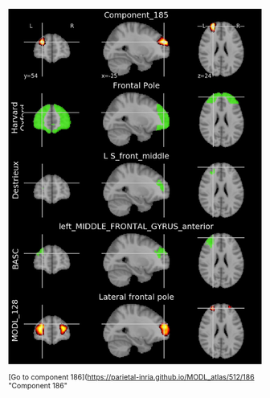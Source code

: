 


![185](preliminary/185.jpg "Component 185")

[Go to component 186](https://parietal-inria.github.io/MODL_atlas/512/186 "Component 186"